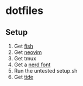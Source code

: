# dotfiles

## Setup

1. Get [fish](https://fishshell.com/)
2. Get [neovim](https://neovim.io/)
3. Get tmux
4. Get a [nerd font](https://github.com/ryanoasis/nerd-fonts)
5. Run the untested setup.sh
6. Get [tide](https://github.com/IlanCosman/tide)

